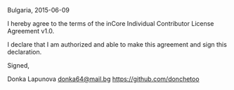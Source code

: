 Bulgaria, 2015-06-09

I hereby agree to the terms of the inCore Individual Contributor License
Agreement v1.0.

I declare that I am authorized and able to make this agreement and sign this
declaration.

Signed,

Donka Lapunova donka64@mail.bg https://github.com/donchetoo
